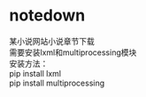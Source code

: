 # notedown
某小说网站小说章节下载  
需要安装lxml和multiprocessing模块  
安装方法：  
pip install lxml  
pip install multiprocessing  
